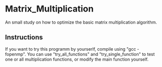 # Matrix_Multiplication
An small study on how to optimize the basic matrix multiplication algorithm.

## Instructions
If you want to try this programm by yourserlf, compile using "gcc -fopenmp". You can use "try_all_functions" and "try_single_function" to test one or all multiplication functions, or modify the main function yourself.
